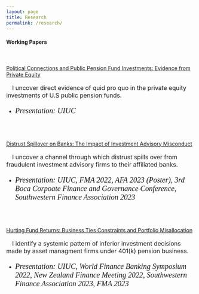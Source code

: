 ```yaml
---
layout: page
title: Research
permalink: /research/
---
```


#### **Working Papers** <br>

\
\
[Political Connections and Public Pension Fund Investments: Evidence from Private Equity]()<br>\
  &nbsp;&nbsp;&nbsp; <font size="3"> I uncover direct evidence of quid pro quo in the private equity investments of U.S public pension funds.</font> 
  * <p style="font-family: Times New Roman; font-size: 15pt; font-style:italic"> Presentation: UIUC</p>

<br />
<br />

[Distrust Spillover on Banks: The Impact of Investment Advisory Misconduct](/publications/Distrust_Spillover_on_Banks_J.pdf)<br>\
  &nbsp;&nbsp;&nbsp; <font size="3"> I uncover a channel through which distrust spills over from fraudulent investment advisory firms to their affiliated banks.</font> 
  * <p style="font-family: Times New Roman; font-size: 15pt; font-style:italic">  Presentation: UIUC, FMA 2022, AFA 2023 (Poster), 3rd Boca Corpoate Finance and Governance Conference, Southwestern Finance Association 2023</p>

<br />
<br />

[Hurting Fund Returns: Business Ties Constraints and Portfolio Misallocation]()<br>\
  &nbsp;&nbsp;&nbsp; <font size="3"> I identify a systemic pattern of inferior investment decisions made by asset managment firms under 401(k) pension business.</font> 
  * <p style="font-family: Times New Roman; font-size:15pt; font-style:italic">  Presentation: UIUC, World Finance Banking Symposium 2022, New Zealand Finance Meeting 2022, Southwestern Finance Association 2023, FMA 2023</p>


